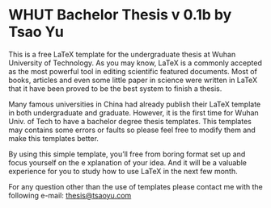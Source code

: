 WHUT Bachelor Thesis v 0.1b
by Tsao Yu
=================================================================

This is a free LaTeX template for the undergraduate thesis at Wuhan University of Technology.
As you may know, LaTeX is a commonly accepted as the most powerful tool in editing scientific 
featured documents. Most of books, articles and even some little paper in science were written 
in LaTeX that it have been proved to be the best system to finish a thesis. 

Many famous universities in China had already publish their LaTeX template in both undergraduate 
and graduate. However, it is the first time for Wuhan Univ. of Tech to have a bachelor degree 
thesis templates. This templates may contains some errors or faults so please feel free to modify
them and make this templates better. 

By using this simple template, you’ll free from boring format set up and focus yourself on the e
xplanation of your idea. And it will be a valuable experience for you to study how to use LaTeX 
in the next few month. 

For any question other than the use of templates please contact me with the following e-mail:
thesis@tsaoyu.com
